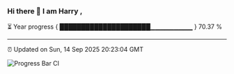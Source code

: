 ### Hi there 👋 I am Harry , 

⏳ Year progress { █████████████████████▁▁▁▁▁▁▁▁▁ } 70.37 %

---

⏰ Updated on Sun, 14 Sep 2025 20:23:04 GMT

![Progress Bar CI](https://github.com/duykhang68/duykhang68/workflows/Progress%20Bar%20CI/badge.svg)
